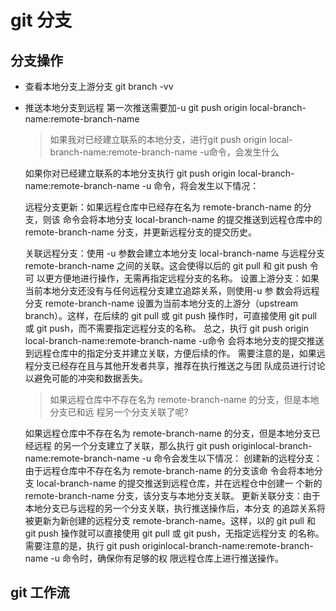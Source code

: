 # git 分支
## 分支操作
- 查看本地分支上游分支 git branch -vv

- 推送本地分支到远程
  第一次推送需要加-u
  git push origin local-branch-name:remote-branch-name

  > 如果我对已经建立联系的本地分支，进行git push origin   local-branch-name:remote-branch-name -u命令，会发生什么

  如果你对已经建立联系的本地分支执行 git push origin  local-branch-name:remote-branch-name -u 命令，将会发生以下情况：

  远程分支更新：如果远程仓库中已经存在名为 remote-branch-name 的分支，则该  命令会将本地分支 local-branch-name 的提交推送到远程仓库中的   remote-branch-name 分支，并更新远程分支的提交历史。

  关联远程分支：使用 -u 参数会建立本地分支 local-branch-name 与远程分支 remote-branch-name 之间的关联。这会使得以后的 git pull 和 git push 令可  以更方便地进行操作，无需再指定远程分支的名称。
  设置上游分支：如果当前本地分支还没有与任何远程分支建立追踪关系，则使用-u 参 数会将远程分支 remote-branch-name 设置为当前本地分支的上游分（upstream   branch）。这样，在后续的 git pull 或 git push 操作时，可直接使用 git  pull 或 git push，而不需要指定远程分支的名称。
  总之，执行 git push origin local-branch-name:remote-branch-name -u命令  会将本地分支的提交推送到远程仓库中的指定分支并建立关联，方便后续的作。
  需要注意的是，如果远程分支已经存在且与其他开发者共享，推荐在执行推送之与团  队成员进行讨论以避免可能的冲突和数据丢失。
  > 如果远程仓库中不存在名为 remote-branch-name 的分支，但是本地分支已和远  程另一个分支关联了呢?
  
  如果远程仓库中不存在名为 remote-branch-name 的分支，但是本地分支已经远程  的另一个分支建立了关联，那么执行 git push   originlocal-branch-name:remote-branch-name -u 命令会发生以下情况：
  创建新的远程分支：由于远程仓库中不存在名为 remote-branch-name 的分支该命  令会将本地分支 local-branch-name 的提交推送到远程仓库，并在远程仓中创建一 个新的 remote-branch-name 分支，该分支与本地分支关联。
  更新关联分支：由于本地分支已与远程的另一个分支关联，执行推送操作后，本分支  的追踪关系将被更新为新创建的远程分支 remote-branch-name。这样，以的 git   pull 和 git push 操作就可以直接使用 git pull 或 git push，无指定远程分支  的名称。
  需要注意的是，执行 git push   originlocal-branch-name:remote-branch-name -u 命令时，确保你有足够的权  限远程仓库上进行推送操作。

## git 工作流

